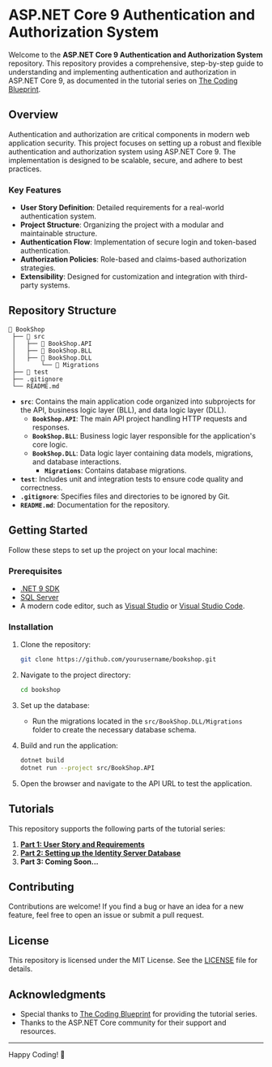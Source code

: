 # ASP.NET Core 9 Authentication and Authorization System

Welcome to the **ASP.NET Core 9 Authentication and Authorization System** repository. This repository provides a comprehensive, step-by-step guide to understanding and implementing authentication and authorization in ASP.NET Core 9, as documented in the tutorial series on [The Coding Blueprint](https://www.thecodingblueprint.com/unlock-the-secrets-of-asp-net-core-9-authentication-and-authorization-a-powerful-step-by-step-guide-part-1/).

## Overview

Authentication and authorization are critical components in modern web application security. This project focuses on setting up a robust and flexible authentication and authorization system using ASP.NET Core 9. The implementation is designed to be scalable, secure, and adhere to best practices.

### Key Features

- **User Story Definition**: Detailed requirements for a real-world authentication system.
- **Project Structure**: Organizing the project with a modular and maintainable structure.
- **Authentication Flow**: Implementation of secure login and token-based authentication.
- **Authorization Policies**: Role-based and claims-based authorization strategies.
- **Extensibility**: Designed for customization and integration with third-party systems.

## Repository Structure

```plaintext
📂 BookShop
 ├── 📂 src
 │   ├── 📂 BookShop.API
 │   ├── 📂 BookShop.BLL
 │   ├── 📂 BookShop.DLL
 │       └── 📂 Migrations
 ├── 📂 test
 ├── .gitignore
 └── README.md
```

- **`src`**: Contains the main application code organized into subprojects for the API, business logic layer (BLL), and data logic layer (DLL).
    - **`BookShop.API`**: The main API project handling HTTP requests and responses.
    - **`BookShop.BLL`**: Business logic layer responsible for the application's core logic.
    - **`BookShop.DLL`**: Data logic layer containing data models, migrations, and database interactions.
        - **`Migrations`**: Contains database migrations.
- **`test`**: Includes unit and integration tests to ensure code quality and correctness.
- **`.gitignore`**: Specifies files and directories to be ignored by Git.
- **`README.md`**: Documentation for the repository.

## Getting Started

Follow these steps to set up the project on your local machine:

### Prerequisites

- [.NET 9 SDK](https://dotnet.microsoft.com/)
- [SQL Server](https://www.microsoft.com/en-us/sql-server)
- A modern code editor, such as [Visual Studio](https://visualstudio.microsoft.com/) or [Visual Studio Code](https://code.visualstudio.com/).

### Installation

1. Clone the repository:
   ```bash
   git clone https://github.com/yourusername/bookshop.git
   ```

2. Navigate to the project directory:
   ```bash
   cd bookshop
   ```

3. Set up the database:
    - Run the migrations located in the `src/BookShop.DLL/Migrations` folder to create the necessary database schema.

4. Build and run the application:
   ```bash
   dotnet build
   dotnet run --project src/BookShop.API
   ```

5. Open the browser and navigate to the API URL to test the application.

## Tutorials

This repository supports the following parts of the tutorial series:

1. **[Part 1: User Story and Requirements](https://www.thecodingblueprint.com/unlock-the-secrets-of-asp-net-core-9-authentication-and-authorization-a-powerful-step-by-step-guide-part-1/)**
2. **[Part 2: Setting up the Identity Server Database](https://www.thecodingblueprint.com)**
3. **Part 3: Coming Soon...**

## Contributing

Contributions are welcome! If you find a bug or have an idea for a new feature, feel free to open an issue or submit a pull request.

## License

This repository is licensed under the MIT License. See the [LICENSE](LICENSE) file for details.

## Acknowledgments

- Special thanks to [The Coding Blueprint](https://www.thecodingblueprint.com/) for providing the tutorial series.
- Thanks to the ASP.NET Core community for their support and resources.

---

Happy Coding! 🎉
